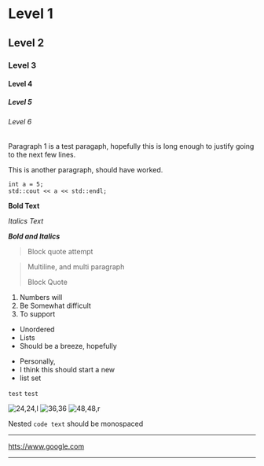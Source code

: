 # Level 1
## Level 2
### Level 3
#### Level 4
##### Level 5
###### Level 6

Paragraph 1 is a test paragaph, hopefully this is long enough to justify going to the next few lines.

This is another paragraph, should have worked.

```
int a = 5;
std::cout << a << std::endl;
```

**Bold Text**

*Italics Text*

***Bold and Italics***

> Block quote attempt

> Multiline, and multi paragraph
>
> Block Quote

1. Numbers will
3. Be Somewhat difficult
2. To support

- Unordered
- Lists
- Should be a breeze, hopefully
* Personally,
* I think this should start a new
* list set


`test`
`test`

![24,24,l](text)
![36,36](text2)
![48,48,r](text3)

Nested `code text` should be monospaced

********

<htts://www.google.com>

----------